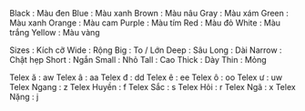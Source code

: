 Black : Màu đen <!--srs:1.06|1✓|1d|2022-07-10T01:08:38Z-->
Blue : Màu xanh <!--srs:1.20|1✓|1d|2022-07-10T01:11:16Z-->
Brown : Màu nâu <!--srs:0.66|0✓|1d|2022-07-10T01:13:11Z-->
Gray : Màu xám <!--srs:1.06|1✓|1d|2022-07-10T01:13:37Z-->
Green : Màu xanh <!--srs:1.20|1✓|1d|2022-07-10T01:15:43Z-->
Orange : Màu cam <!--srs:1.06|1✓|1d|2022-07-10T01:13:53Z-->
Purple : Màu tím <!--srs:1.06|1✓|1d|2022-07-10T01:14:02Z-->
Red : Màu đỏ <!--srs:0.40|0✓|1d|2022-07-10T01:00:11Z-->
White : Màu trắng <!--srs:0.40|0✓|1d|2022-07-10T01:16:08Z-->
Yellow : Màu vàng <!--srs:1.06|1✓|1d|2022-07-10T01:16:29Z-->

Sizes : Kích cỡ <!--srs:0.40|0✓|1d|2022-07-10T01:09:28Z-->
Wide : Rộng <!--srs:0.40|0✓|1d|2022-07-10T01:14:21Z-->
Big : To / Lớn <!--srs:0.40|0✓|1d|2022-07-10T00:51:36Z-->
Deep : Sâu <!--srs:0.40|0✓|1d|2022-07-10T01:12:24Z-->
Long : Dài <!--srs:1.06|1✓|1d|2022-07-10T01:10:43Z-->
Narrow : Chật hẹp <!--srs:0.40|0✓|1d|2022-07-10T01:17:02Z-->
Short : Ngắn <!--srs:0.40|0✓|1d|2022-07-10T01:15:17Z-->
Small : Nhỏ <!--srs:1.06|1✓|1d|2022-07-10T01:15:33Z-->
Tall : Cao <!--srs:1.20|1✓|1d|2022-07-10T01:11:03Z-->
Thick : Dày <!--srs:0.40|0✓|1d|2022-07-10T01:17:24Z-->
Thin : Mỏng <!--srs:0.40|0✓|1d|2022-07-10T01:18:16Z-->

Telex ă : aw
Telex â : aa
Telex đ : dd
Telex ê : ee
Telex ô : oo
Telex ư : uw
Telex Ngang : z
Telex Huyền : f
Telex Sắc : s
Telex Hỏi : r
Telex Ngã : x
Telex Nặng : j

